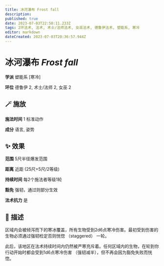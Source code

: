```yaml
---
title: 冰河瀑布 Frost fall
description: 
published: true
date: 2023-07-03T22:50:11.233Z
tags: 2环法术, 法术, 术士/法师法术, 女巫法术, 德鲁伊法术, 塑能系, 寒冷
editor: markdown
dateCreated: 2023-07-03T20:36:57.944Z
---
```


# **冰河瀑布** *Frost fall*

**学派** 塑能系 \[寒冷\] 

**环位** 德鲁伊 2, 术士/法师 2, 女巫 2

## 🪄 施放

**施法时间** 1 标准动作

**成分** 语言, 姿势

## ✨ 效果  

**范围** 5尺半径爆发范围

**距离** 近距 (25尺+5尺/2等级)  

**持续时间** 每2个施法者等级1轮 

**豁免** 强韧，通过则部分生效

**法术抗力** 是

## 📖 描述

区域内会被倾泻而下的寒冰覆盖，所有生物受到2d6点寒冷伤害。最初受到伤害的生物必须通过强韧检定否则恍惚 （staggered） 一轮。

此后，该地区在法术持续时间内仍然被严寒充斥着。任何区域内的生物，在轮到你行动开始时都会受到1d6点寒冷伤害 （强韧减半），但不再会因为豁免失败而恍惚。
    